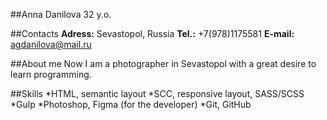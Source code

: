 ##Anna Danilova
32 y.o.

##Contacts
**Adress:** Sevastopol, Russia
**Tel.:** +7(978)1175581
**E-mail:** agdanilova@mail.ru

##About me
Now I am a photographer in Sevastopol with a great desire to learn programming.

##Skills
*HTML, semantic layout
*SCC, responsive layout, SASS/SCSS
*Gulp
*Photoshop, Figma (for the developer)
*Git, GitHub